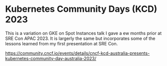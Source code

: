 # Kubernetes Community Days (KCD) 2023

This is a variation on GKE on Spot Instances talk I gave a ew months prior at SRE Con APAC 2023. It is largerly the same but incorporates some of the lessons learned from my first presentation at SRE Con.

https://community.cncf.io/events/details/cncf-kcd-australia-presents-kubernetes-community-day-australia-2023/

